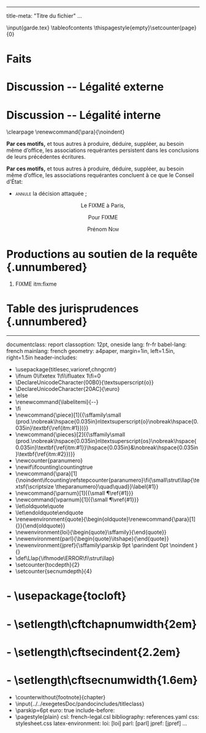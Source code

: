 <!-- AIDE pour les PADS : <https://pad.exegetes.eu.org/group.html/5/pad.html/g.9PizVXtKx3X5Vpe3$Aide-Pad-Pandoc-markdown>
       Aide pour écrire en Markdown (gras, titre, citation, etc.): http://commonmark.org/help/ 
       Manuel d'utilisation : http://pandoc.org/MANUAL.html#pandocs-markdown
       Test en ligne : http://pandoc.org/try/ 
       Pour faire un commentaire : ne pas utiliser le signe "%" mais utiliser le style HTML tel qu'ici 

Wiki : https://exegetes.eu.org/amateurs/doku.php?id=FIXME
PDF : https://nuage.exegetes.eu.org/remote.php/webdav/Commun/outils/FIXME
-->

---
title-meta: "Titre du fichier"
...

<!-- Page de garde LaTeX : https://pad.exegetes.eu.org/group.html/FIXME --> \input{garde.tex}

<!-- Table des matières --> \tableofcontents \thispagestyle{empty}\setcounter{page}{0}


# Faits

# Discussion -- Légalité externe

# Discussion -- Légalité interne




<!-- Dispositif --> \clearpage \renewcommand{\para}{\noindent}

<vfill>

**Par ces motifs,** et tous autres à produire, déduire, suppléer, au besoin même d’office, les associations requérantes persistent dans les conclusions de leurs précédentes écritures.

**Par ces motifs,** et tous autres à produire, déduire, suppléer, au besoin même d’office, les associations requérantes concluent à ce que le Conseil d'État:
    
 - <span style="font-variant:small-caps">annule</span> la décision attaquée ;


<vfill>

<center>Le FIXME à Paris,

Pour FIXME

Prénom <span style="font-variant:small-caps">Nom</span>
</center>

<vfill><vfill>




# Productions au soutien de la requête  {.unnumbered}

1. FIXME <label>itm:fixme</label>



<!-- JP -->

# Table des jurisprudences {.unnumbered}

<div id="refs" class="jpref"></div>


---
documentclass: report
classoption: 12pt, oneside
lang: fr-fr
babel-lang: french
mainlang: french
geometry: a4paper, margin=1in, left=1.5in, right=1.5in
header-includes:
  - \usepackage{titlesec,varioref,chngcntr}
  - \ifnum 0\ifxetex 1\fi\ifluatex 1\fi=0 
  - \DeclareUnicodeCharacter{00B0}{\textsuperscript{o}}
  - \DeclareUnicodeCharacter{20AC}{\euro}
  - \else 
  - \renewcommand{\labelitemi}{--}
  - \fi
  - \newcommand{\piece}[1]{{\sffamily\small (prod.\nobreak\hspace{0.035in}n\textsuperscript{o}\nobreak\hspace{0.035in}\textbf{\ref{itm:#1}})}}
  - \newcommand{\pieces}[2]{{\sffamily\small (prod.\nobreak\hspace{0.035in}n\textsuperscript{os}\nobreak\hspace{0.035in}\textbf{\ref{itm:#1}}\hspace{0.035in}\&\nobreak\hspace{0.035in}\textbf{\ref{itm:#2}})}}
  - \newcounter{paranumero}
  - \newif\ifcounting\countingtrue
  - \newcommand{\para}[1]{\noindent\ifcounting\refstepcounter{paranumero}\fi{\small\strut\llap{\textsf{\scriptsize \theparanumero}\quad\quad}}\label{#1}}
  - \newcommand{\parnum}[1]{{\small ¶\ref{#1}}}
  - \newcommand{\vparnum}[1]{{\small ¶\vref{#1}}}
  - \let\oldquote\quote
  - \let\endoldquote\endquote
  - \renewenvironment{quote}{\begin{oldquote}\renewcommand{\para}[1]{}}{\end{oldquote}}
  - \newenvironment{loi}{\begin{quote}\sffamily}{\end{quote}}
  - \newenvironment{parl}{\begin{quote}\itshape}{\end{quote}}
  - \newenvironment{jpref}{\sffamily\parskip 9pt \parindent 0pt \noindent }{}
  - \def\Llap{\ifhmode\ERROR\fi\strut\llap}
  - \setcounter{tocdepth}{2}
  - \setcounter{secnumdepth}{4}
#  - \usepackage{tocloft}
#  - \setlength\cftchapnumwidth{2em}
#  - \setlength\cftsecindent{2.2em}
#  - \setlength\cftsecnumwidth{1.6em}
  - \counterwithout{footnote}{chapter}
  - \input{../../exegetesDoc/pandocincludes/titleclass}
  - \parskip=6pt
euro: true
include-before:
  - \pagestyle{plain}
csl: french-legal.csl
bibliography: references.yaml
css: stylesheet.css
latex-environment:
  loi: [loi]
  parl: [parl]
  jpref: [jpref]
...




